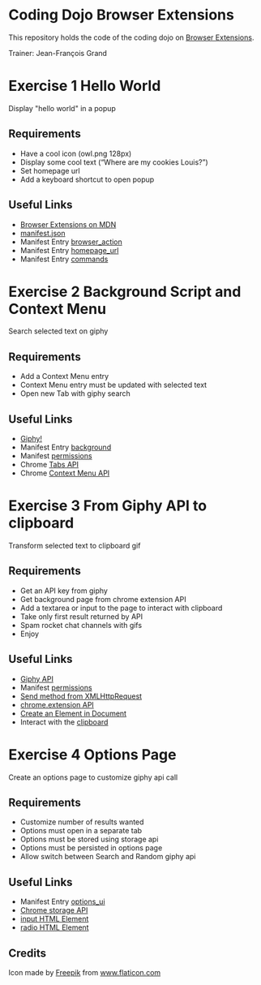 # Coding Dojo Browser Extensions

This repository holds the code of the coding dojo on [Browser Extensions](https://developer.mozilla.org/en-US/Add-ons/WebExtensions).

Trainer: Jean-François Grand

# Exercise 1 Hello World

Display "hello world" in a popup

## Requirements

- Have a cool icon (owl.png 128px)
- Display some cool text (“Where are my cookies Louis?”)
- Set homepage url
- Add a keyboard shortcut to open popup

## Useful Links

- [Browser Extensions on MDN](https://developer.mozilla.org/en-US/Add-ons/WebExtensions)
- [manifest.json](https://developer.mozilla.org/en-US/Add-ons/WebExtensions/manifest.json)
- Manifest Entry [browser_action](https://developer.mozilla.org/en-US/Add-ons/WebExtensions/manifest.json/browser_action)
- Manifest Entry [homepage_url](https://developer.mozilla.org/en-US/Add-ons/WebExtensions/manifest.json/homepage_url)
- Manifest Entry [commands](https://developer.mozilla.org/en-US/Add-ons/WebExtensions/manifest.json/commands)

# Exercise 2 Background Script and Context Menu

Search selected text on giphy

## Requirements

- Add a Context Menu entry
- Context Menu entry must be updated with selected text
- Open new Tab with giphy search

## Useful Links

- [Giphy!](https://giphy.com/)
- Manifest Entry [background](https://developer.mozilla.org/en-US/Add-ons/WebExtensions/manifest.json/background)
- Manifest [permissions](https://developer.mozilla.org/fr/Add-ons/WebExtensions/manifest.json/permissions)
- Chrome [Tabs API](https://developer.chrome.com/extensions/tabs#manifest)
- Chrome [Context Menu API](https://developer.chrome.com/apps/contextMenus)

# Exercise 3 From Giphy API to clipboard

Transform selected text to clipboard gif

## Requirements

- Get an API key from giphy
- Get background page from chrome extension API
- Add a textarea or input to the page to interact with clipboard
- Take only first result returned by API
- Spam rocket chat channels with gifs
- Enjoy

## Useful Links

- [Giphy API](https://developers.giphy.com/)
- Manifest [permissions](https://developer.mozilla.org/fr/Add-ons/WebExtensions/manifest.json/permissions)
- [Send method from XMLHttpRequest](https://developer.mozilla.org/en-US/docs/Web/API/XMLHttpRequest/send)
- [chrome.extension API](https://developer.chrome.com/extensions/extension)
- [Create an Element in Document](https://developer.mozilla.org/en-US/docs/Web/API/Document/createElement)
- Interact with the [clipboard](https://developer.mozilla.org/en-US/Add-ons/WebExtensions/Interact_with_the_clipboard)

# Exercise 4 Options Page

Create an options page to customize giphy api call

## Requirements

- Customize number of results wanted
- Options must open in a separate tab
- Options must be stored using storage api
- Options must be persisted in options page
- Allow switch between Search and Random giphy api

## Useful Links

- Manifest Entry [options_ui](https://developer.mozilla.org/en-US/Add-ons/WebExtensions/manifest.json/options_ui)
- [Chrome storage API](https://developer.chrome.com/apps/storage)
- [input HTML Element](https://developer.mozilla.org/en-US/docs/Web/HTML/Element/input/text)
- [radio HTML Element](https://developer.mozilla.org/fr/docs/Web/HTML/Element/Input/radio)

## Credits

Icon made by [Freepik](http://www.freepik.com) from www.flaticon.com
